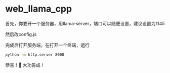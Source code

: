 # web_llama_cpp
首先，你要开一个服务器，用llama-server，端口可以随便设置，建议设置为1145

然后改config.js

完成后打开服务端，在打开一个终端，运行
```sh
python -m http.server 8000
```

恭喜！🎉 大功告成！
